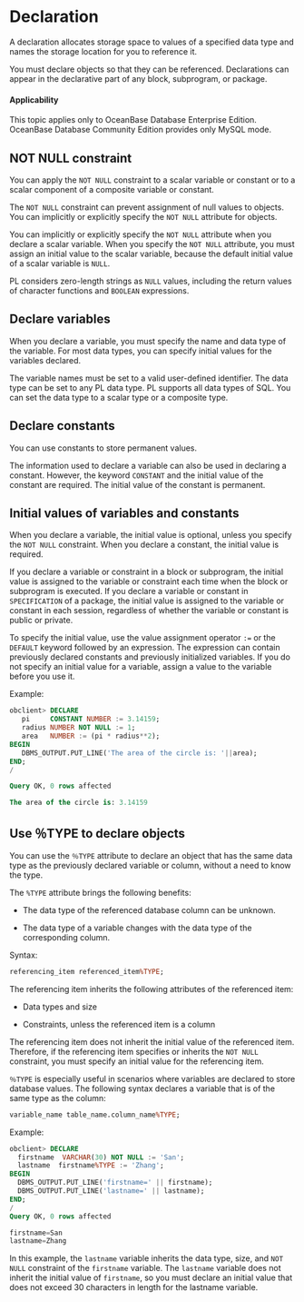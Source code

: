 Declaration
=======================

A declaration allocates storage space to values of a specified data type and names the storage location for you to reference it.

You must declare objects so that they can be referenced. Declarations can appear in the declarative part of any block, subprogram, or package.

<main id="notice" >
    <h4>Applicability</h4>
    <p>This topic applies only to OceanBase Database Enterprise Edition. OceanBase Database Community Edition provides only MySQL mode. </p>
  </main>

NOT NULL constraint
--------------------

You can apply the `NOT NULL` constraint to a scalar variable or constant or to a scalar component of a composite variable or constant.

The `NOT NULL` constraint can prevent assignment of null values to objects. You can implicitly or explicitly specify the `NOT NULL` attribute for objects.

You can implicitly or explicitly specify the `NOT NULL` attribute when you declare a scalar variable. When you specify the `NOT NULL` attribute, you must assign an initial value to the scalar variable, because the default initial value of a scalar variable is `NULL`.

PL considers zero-length strings as `NULL` values, including the return values of character functions and `BOOLEAN` expressions.

Declare variables
-------------

When you declare a variable, you must specify the name and data type of the variable. For most data types, you can specify initial values for the variables declared.

The variable names must be set to a valid user-defined identifier. The data type can be set to any PL data type. PL supports all data types of SQL. You can set the data type to a scalar type or a composite type.

Declare constants
-------------

You can use constants to store permanent values.

The information used to declare a variable can also be used in declaring a constant. However, the keyword `CONSTANT` and the initial value of the constant are required. The initial value of the constant is permanent.

Initial values of variables and constants
------------------

When you declare a variable, the initial value is optional, unless you specify the `NOT NULL` constraint. When you declare a constant, the initial value is required.

If you declare a variable or constraint in a block or subprogram, the initial value is assigned to the variable or constraint each time when the block or subprogram is executed. If you declare a variable or constant in `SPECIFICATION` of a package, the initial value is assigned to the variable or constant in each session, regardless of whether the variable or constant is public or private.

To specify the initial value, use the value assignment operator `:=` or the `DEFAULT` keyword followed by an expression. The expression can contain previously declared constants and previously initialized variables. If you do not specify an initial value for a variable, assign a value to the variable before you use it.

Example:

```sql
obclient> DECLARE
   pi     CONSTANT NUMBER := 3.14159;
   radius NUMBER NOT NULL := 1;
   area   NUMBER := (pi * radius**2);
BEGIN
   DBMS_OUTPUT.PUT_LINE('The area of the circle is: '||area);
END;
/

Query OK, 0 rows affected

The area of the circle is: 3.14159
```



Use ％TYPE to declare objects
--------------------

You can use the `％TYPE` attribute to declare an object that has the same data type as the previously declared variable or column, without a need to know the type.

The `%TYPE` attribute brings the following benefits:

* The data type of the referenced database column can be unknown.



* The data type of a variable changes with the data type of the corresponding column.






Syntax:

```sql
referencing_item referenced_item%TYPE;
```



The referencing item inherits the following attributes of the referenced item:

* Data types and size



* Constraints, unless the referenced item is a column






The referencing item does not inherit the initial value of the referenced item. Therefore, if the referencing item specifies or inherits the `NOT NULL` constraint, you must specify an initial value for the referencing item.

`％TYPE` is especially useful in scenarios where variables are declared to store database values.  The following syntax declares a variable that is of the same type as the column:

```sql
variable_name table_name.column_name%TYPE;
```



Example:

```sql
obclient> DECLARE
  firstname  VARCHAR(30) NOT NULL := 'San';
  lastname  firstname%TYPE := 'Zhang';
BEGIN
  DBMS_OUTPUT.PUT_LINE('firstname=' || firstname);
  DBMS_OUTPUT.PUT_LINE('lastname=' || lastname);
END;
/
Query OK, 0 rows affected

firstname=San
lastname=Zhang
```



In this example, the `lastname` variable inherits the data type, size, and `NOT NULL` constraint of the `firstname` variable. The `lastname` variable does not inherit the initial value of `firstname`, so you must declare an initial value that does not exceed 30 characters in length for the lastname variable.
